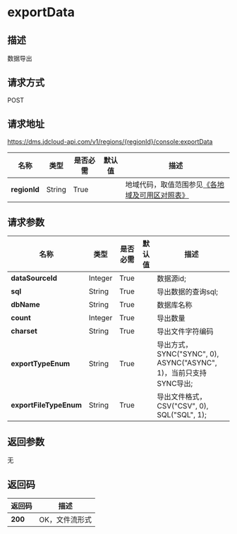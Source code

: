 # exportData


## 描述
数据导出

## 请求方式
POST

## 请求地址
https://dms.jdcloud-api.com/v1/regions/{regionId}/console:exportData

|名称|类型|是否必需|默认值|描述|
|---|---|---|---|---|
|**regionId**|String|True| |地域代码，取值范围参见[《各地域及可用区对照表》](../Enum-Definitions/Regions-AZ.md)|

## 请求参数
|名称|类型|是否必需|默认值|描述|
|---|---|---|---|---|
|**dataSourceId**|Integer|True| |数据源id;|
|**sql**|String|True| |导出数据的查询sql;|
|**dbName**|String|True| |数据库名称|
|**count**|Integer|True| |导出数量|
|**charset**|String|True| |导出文件字符编码|
|**exportTypeEnum**|String|True| |导出方式，SYNC("SYNC", 0), ASYNC("ASYNC", 1)，当前只支持SYNC导出;|
|**exportFileTypeEnum**|String|True| |导出文件格式，CSV("CSV", 0), SQL("SQL", 1);|


## 返回参数
无


## 返回码
|返回码|描述|
|---|---|
|**200**|OK，文件流形式|
